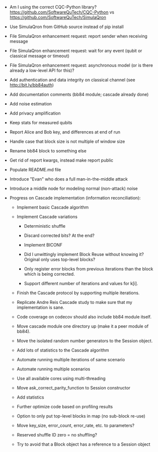  * Am I using the correct CQC-Python library? https://github.com/SoftwareQuTech/CQC-Python vs https://github.com/SoftwareQuTech/SimulaQron

 * Use SimulaQron from GitHub source instead of pip install

 * File SimulaQron enhancement request: report sender when receiving message

 * File SimulaQron enhancement request: wait for any event (qubit or classical message or timeout)

 * File SimulaQron enhancement request: asynchronous model (or is there already a low-level API for this)?

 * Add authentication and data integrity on classical channel (see http://bit.ly/bb84auth)

 * Add documentation comments (bb84 module; cascade already done)

 * Add noise estimation

 * Add privacy amplification

 * Keep stats for measured qubits

 * Report Alice and Bob key, and differences at end of run

 * Handle case that block size is not multiple of window size

 * Rename bb84 block to something else

 * Get rid of report kwargs, instead make report public

 * Populate README.md file

 * Introduce "Evan" who does a full man-in-the-middle attack

 * Introduce a middle node for modeling normal (non-attack) noise

 * Progress on Cascade implementation (information reconciliation):

   * Implement basic Cascade algorithm

   * Implement Cascade variations

     * Deterministic shuffle

     * Discard corrected bits? At the end?

     * Implement BICONF

     * Did I unwittingly implement Block Reuse without knowing it? Original only uses top-level blocks?

     * Only register error blocks from previous iterations than the block which is being corrected.

     * Support different number of iterations and values for k[i].

   * Finish the Cascade protocol by supporting multiple iterations.

   * Replicate Andre Reis Cascade study to make sure that my implementation is sane.

   * Code coverage on codecov should also include bb84 module itself.

   * Move cascade module one directory up (make it a peer module of bb84).

   * Move the isolated random number generators to the Session object.

   * Add lots of statistics to the Cascade algorithm

   * Automate running multiple iterations of same scenario

   * Automate running multiple scenarios

   * Use all available cores using multi-threading

   * Move ask_correct_parity_function to Session constructor

   * Add statistics

   * Further optimize code based on profiling results

   * Option to only put top-level blocks in map (no sub-block re-use)

   * Move key_size, error_count, error_rate, etc. to parameters?

   * Reserved shuffle ID zero = no shuffling?

   * Try to avoid that a Block object has a reference to a Session object
